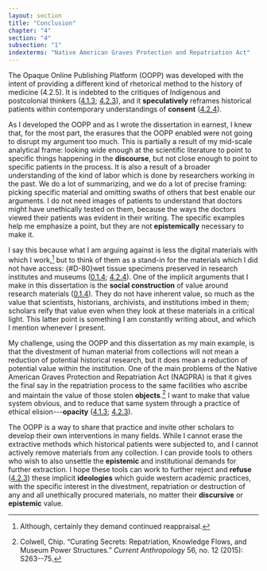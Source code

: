 ```yaml
---
layout: section
title: "Conclusion"
chapter: "4"
section: "4"
subsection: "1"
indexterms: "Native American Graves Protection and Repatriation Act"
---
```


The Opaque Online Publishing Platform (OOPP) was developed with the intent of providing a different kind of rhetorical method to the history of medicine (4.2.5). It is indebted to the critiques of Indigenous and postcolonial thinkers (<a href="{{ site.baseurl }}/dissertation/4_1_3}}">4.1.3</a>; <a href="{{ site.baseurl }}/dissertation/4_2_3}}">4.2.3</a>), and it <span data-tooltip aria-haspopup="true" class="has-tip" data-disable-hover="false" tabindex="1" title="The term speculative refers to a broader discussion in history in how to best address structural violence which produces gaps in the archive. Speculative history imagines what might have happened, or otherwise fill in the gap where these violences occurred."><b>speculatively</b></span> reframes historical patients within contemporary understandings of <span data-tooltip aria-haspopup="true" class="has-tip" data-disable-hover="false" tabindex="1" title="I use the phrase 'consent' to refer to the idea of informed consent: that a research subject needs to be aware of what will happen to them in a research project, and that they have the ability to say 'no' at any point during the research program."><b>consent</b></span> (<a href="{{ site.baseurl }}/dissertation/4_2_4}}">4.2.4</a>).

As I developed the OOPP and as I wrote the dissertation in earnest, I knew that, for the most part, the erasures that the OOPP enabled were not going to disrupt my argument too much. This is partially a result of my mid-scale analytical frame: looking wide enough at the scientific literature to point to specific things happening in the <span data-tooltip aria-haspopup="true" class="has-tip" data-disable-hover="false" tabindex="1" title="Discourse refers to a scholarly conversation which occurs in a field of knowledge production. I use it in a Foucauldian sense, to convey the agreed upon modes and objects of discussion which are taken for granted in a community or scholarly field."><b>discourse</b></span>, but not close enough to point to specific patients in the process. It is also a result of a broader understanding of the kind of labor which is done by researchers working in the past. We do a lot of summarizing, and we do a lot of precise framing: picking specific material and omitting swaths of others that best enable our arguments. I do not need images of patients to understand that doctors might have unethically tested on them, because the ways the doctors viewed their patients was evident in their writing. The specific examples help me emphasize a point, but they are not <span data-tooltip aria-haspopup="true" class="has-tip" data-disable-hover="false" tabindex="1" title="Epistemics is a philosophical term referring to the study of knowledge. I use it to talk about the entwined practices of scientific culture, its arguments, and its methodologies."><b>epistemically</b></span> necessary to make it.

I say this because what I am arguing against is less the digital materials with which I work,[^fn1] but to think of them as a stand-in for the materials which I did not have access: {#D-80}wet tissue specimens</b></span> preserved in research institutes and museums (<a href="{{ site.baseurl }}/dissertation/0_1_4}}">0.1.4</a>; <a href="{{ site.baseurl }}/dissertation/4_2_4}}">4.2.4</a>). One of the implicit arguments that I make in this dissertation is the <span data-tooltip aria-haspopup="true" class="has-tip" data-disable-hover="false" tabindex="1" title="Social construction refers to a philosophical approach to ontology and epistemics, where human understandings of phenomena are dependent on a social agreement regarding how that phenomenon is interpreted."><b>social construction</b></span> of value around research materials (<a href="{{ site.baseurl }}/dissertation/0_1_4}}">0.1.4</a>). They do not have inherent value, so much as the value that scientists, historians, archivists, and institutions imbed in them; scholars reify that value even when they look at these materials in a critical light. This latter point is something I am constantly writing about, and which I mention whenever I present.

My challenge, using the OOPP and this dissertation as my main example, is that the divestment of human material from collections will not mean a reduction of potential historical research, but it does mean a reduction of potential value within the institution. One of the main problems of the Native American Graves Protection and Repatriation Act (NAGPRA) is that it gives the final say in the repatriation process to the same facilities who ascribe and maintain the value of those stolen <span data-tooltip aria-haspopup="true" class="has-tip" data-disable-hover="false" tabindex="1" title="I use the term research object to refer to a  relationship between a researcher and what they research. An object is a non-human thing that a researcher can define or characterize within a disciplinary field or discourse."><b>objects</b></span>.[^fn2] I want to make that value system obvious, and to reduce that same system through a practice of ethical elision---<span data-tooltip aria-haspopup="true" class="has-tip" data-disable-hover="false" tabindex="1" title="Opacity is a rights-based philosophical framework that assumes humans have a right to not be known in knowledge systems."><b>opacity</b></span> (<a href="{{ site.baseurl }}/dissertation/4_1_3}}">4.1.3</a>; <a href="{{ site.baseurl }}/dissertation/4_2_3}}">4.2.3</a>).

The OOPP is a way to share that practice and invite other scholars to develop their own interventions in many fields. While I cannot erase the extractive methods which historical patients were subjected to, and I cannot actively remove materials from any collection. I can provide tools to others who wish to also unsettle the <span data-tooltip aria-haspopup="true" class="has-tip" data-disable-hover="false" tabindex="1" title="Epistemics is a philosophical term referring to the study of knowledge. I use it to talk about the entwined practices of scientific culture, its arguments, and its methodologies."><b>epistemic</b></span> and institutional demands for further extraction. I hope these tools can work to further reject and <span data-tooltip aria-haspopup="true" class="has-tip" data-disable-hover="false" tabindex="1" title="Refusal refers to the moments, actions, and possibilities enabled by denying academic access to personal, cultural, or spiritual materials and knowledge."><b>refuse</b></span> (<a href="{{ site.baseurl }}/dissertation/4_2_3}}">4.2.3</a>) these implicit <span data-tooltip aria-haspopup="true" class="has-tip" data-disable-hover="false" tabindex="1" title="Ideology refers to a generally agreed upon understanding of a phenomenon or cultural idea. Ideologies are like the air we breathe, in that they are pervasive and difficult to see without some framework to understand them."><b>ideologies</b></span> which guide western academic practices, with the specific interest in the divestment, repatriation or destruction of any and all unethically procured materials, no matter their <span data-tooltip aria-haspopup="true" class="has-tip" data-disable-hover="false" tabindex="1" title="Discourse refers to a scholarly conversation which occurs in a field of knowledge production. I use it in a Foucauldian sense, to convey the agreed upon modes and objects of discussion which are taken for granted in a community or scholarly field."><b>discursive</b></span> or <span data-tooltip aria-haspopup="true" class="has-tip" data-disable-hover="false" tabindex="1" title="Epistemics is a philosophical term referring to the study of knowledge. I use it to talk about the entwined practices of scientific culture, its arguments, and its methodologies."><b>epistemic</b></span> value.

[^fn1]: Although, certainly they demand continued reappraisal.

[^fn2]: Colwell, Chip. “Curating Secrets: Repatriation, Knowledge Flows, and Museum Power Structures.” *Current Anthropology* 56, no. 12 (2015): S263--75.